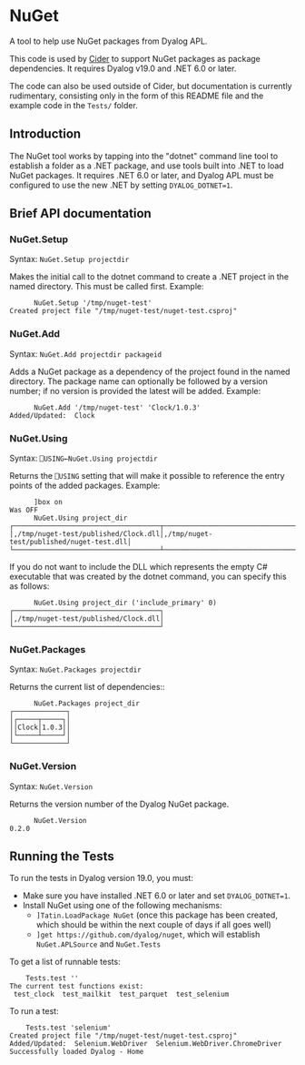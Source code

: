# NuGet

A tool to help use NuGet packages from Dyalog APL.

This code is used by [Cider](https://github.com/aplteam/Cider) to support NuGet packages as package dependencies. It requires Dyalog v19.0 and .NET 6.0 or later.

The code can also be used outside of Cider, but documentation is currently rudimentary, consisting only in the form of this README file and the example code in the `Tests/` folder.

## Introduction
The NuGet tool works by tapping into the "dotnet" command line tool to establish a folder as a .NET package, and use tools built into .NET to load NuGet packages. It requires .NET 6.0 or later, and Dyalog APL must be configured to use the new .NET by setting `DYALOG_DOTNET=1`.

## Brief API documentation

### NuGet.Setup 
Syntax: `NuGet.Setup projectdir`

Makes the initial call to the dotnet command to create a .NET project in the named directory. This must be called first. Example:

```
      NuGet.Setup '/tmp/nuget-test'
Created project file "/tmp/nuget-test/nuget-test.csproj"
```

### NuGet.Add 

Syntax: `NuGet.Add projectdir packageid`

Adds a NuGet package as a dependency of the project found in the named directory. The package name can optionally be followed by a version number; if no version is provided the latest will be added. Example:

```
      NuGet.Add '/tmp/nuget-test' 'Clock/1.0.3'
Added/Updated:  Clock 
```

### NuGet.Using

Syntax: `⎕USING←NuGet.Using projectdir`

Returns the `⎕USING` setting that will make it possible to reference the entry points of the added packages. Example:

```
      ]box on
Was OFF
      NuGet.Using project_dir
┌────────────────────────────────────┬─────────────────────────────────────────┐
│,/tmp/nuget-test/published/Clock.dll│,/tmp/nuget-test/published/nuget-test.dll│
└────────────────────────────────────┴─────────────────────────────────────────┘
```

If you do not want to include the DLL which represents the empty C# executable that was created by the dotnet command, you can specify this as follows:

          NuGet.Using project_dir ('include_primary' 0)
    ┌────────────────────────────────────┐
    │,/tmp/nuget-test/published/Clock.dll│
    └────────────────────────────────────┘
### NuGet.Packages

Syntax: `NuGet.Packages projectdir`

Returns the current list of dependencies::

```
      NuGet.Packages project_dir
┌─────────────┐
│┌─────┬─────┐│
││Clock│1.0.3││
│└─────┴─────┘│
└─────────────┘
```

### NuGet.Version

Syntax: `NuGet.Version`

Returns the version number of the Dyalog NuGet package.

```
      NuGet.Version
0.2.0
```


## Running the Tests

To run the tests in Dyalog version 19.0, you must:

* Make sure you have installed .NET 6.0 or later and set `DYALOG_DOTNET=1`.
* Install NuGet using one of the following mechanisms:
  * `]Tatin.LoadPackage NuGet` (once this package has been created, which should be within the next couple of days if all goes well)
  * `]get https://github.com/dyalog/nuget`, which will establish `NuGet.APLSource` and `NuGet.Tests`

To get a list of runnable tests:

```
    Tests.test ''
The current test functions exist:
 test_clock  test_mailkit  test_parquet  test_selenium 
```

To run a test:

```
    Tests.test 'selenium'
Created project file "/tmp/nuget-test/nuget-test.csproj"
Added/Updated:  Selenium.WebDriver  Selenium.WebDriver.ChromeDriver 
Successfully loaded Dyalog - Home
```
